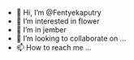 - 👋 Hi, I’m @Fentyekaputry
- 👀 I’m interested in flower
- 🌱 I’m in jember
- 💞️ I’m looking to collaborate on ...
- 📫 How to reach me ...


<!hello mas erwin
Fentyekaputry/Fentyekaputry is a ✨ special ✨ repository because its `README.md` (hello) appears on your GitHub profile.
You can click the Preview link to take a look at your changes.
--->
